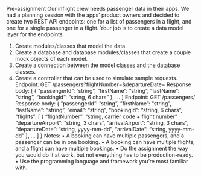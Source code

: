 Pre-assignment
Our inflight crew needs passenger data in their apps. We had a planning session with the apps’ product
owners and decided to create two REST API endpoints: one for a list of passengers in a flight, and one for a
single passenger in a flight.
Your job is to create a data model layer for the endpoints.

1. Create modules/classes that model the data.
2. Create a database and database modules/classes that create a couple mock objects of each model.
3. Create a connection between the model classes and the database classes.
4. Create a controller that can be used to simulate sample requests.
   Endpoint:
   GET /passengers?flightNumber=<flight-number>&departureDate=<departure-date>
   Response body:
   [
   {
   ”passengerId”: ”string”,
   “firstName”: “string”,
   ”lastName”: ”string”,
   “bookingId”: “string, 6 chars”
   },
   ...
   ]
   Endpoint:
   GET /passengers/<passenger-id>
   Response body:
   {
   ”passengerId”: ”string”,
   ”firstName”: “string”,
   “lastName”: “string”,
   “email”: “string”,
   “bookingId”: “string, 6 chars”,
   “flights”: [
   {
   “flightNumber”: “string, carrier code + flight number”
   “departureAirport”: “string, 3 chars”,
   “arrivalAirport”: “string, 3 chars”,
   “departureDate”: “string, yyyy-mm-dd”,
   “arrivalDate”: “string, yyyy-mm-dd”
   },
   ...
   ]
   }
   Notes:
   • A booking can have multiple passengers, and a passenger can be in one booking.
   • A booking can have multiple flights, and a flight can have multiple bookings.
   • Do the assignment the way you would do it at work, but not everything has to be production-ready.
   • Use the programming language and framework you’re most familiar with.
